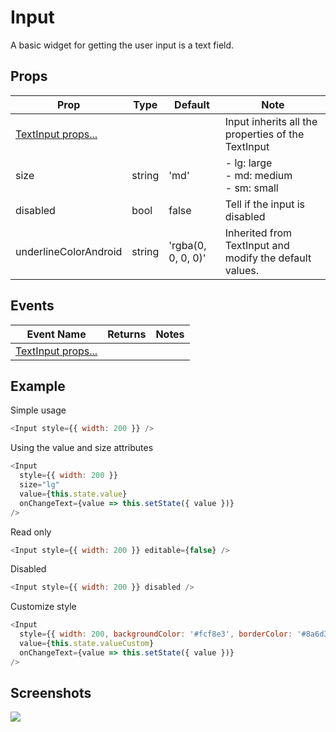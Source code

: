 # Input
A basic widget for getting the user input is a text field.

## Props
| Prop | Type | Default | Note |
|---|---|---|---|
| [TextInput props...](https://facebook.github.io/react-native/docs/textinput.html) |  |  | Input inherits all the properties of the TextInput
| size | string | 'md' | - lg: large<br/>- md: medium<br/>- sm: small
| disabled | bool | false | Tell if the input is disabled
| underlineColorAndroid | string | 'rgba(0, 0, 0, 0)' | Inherited from TextInput and modify the default values.

## Events
| Event Name | Returns | Notes |
|---|---|---|
| [TextInput props...](https://facebook.github.io/react-native/docs/textinput.html) |  |  | Input inherits all the properties of the TextInput

<!--
## Methods
None.

## Static Props
None.

## Static Methods
None.
-->

## Example
Simple usage
```js
<Input style={{ width: 200 }} />
```

Using the value and size attributes
```js
<Input
  style={{ width: 200 }}
  size="lg"
  value={this.state.value}
  onChangeText={value => this.setState({ value })}
/>
```

Read only
```js
<Input style={{ width: 200 }} editable={false} />
```

Disabled
```js
<Input style={{ width: 200 }} disabled />
```

Customize style
```js
<Input
  style={{ width: 200, backgroundColor: '#fcf8e3', borderColor: '#8a6d3b', color: '#8a6d3b', textAlign: 'right' }}
  value={this.state.valueCustom}
  onChangeText={value => this.setState({ value })}
/>
```


## Screenshots
![](https://github.com/rilyu/teaset/blob/master/screenshots/04-Input.png?raw=true)
